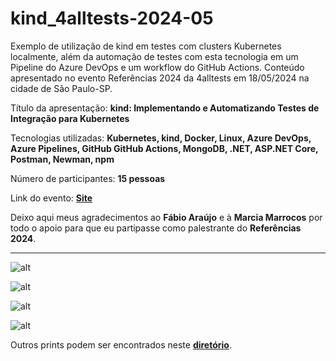 # kind_4alltests-2024-05
Exemplo de utilização de kind em testes com clusters Kubernetes localmente, além da automação de testes com esta tecnologia em um Pipeline do Azure DevOps e um workflow do GitHub Actions. Conteúdo apresentado no evento Referências 2024 da 4alltests em 18/05/2024 na cidade de São Paulo-SP.

Título da apresentação: **kind: Implementando e Automatizando Testes de Integração para Kubernetes**

Tecnologias utilizadas: **Kubernetes, kind, Docker, Linux, Azure DevOps, Azure Pipelines, GitHub GitHub Actions, MongoDB, .NET, ASP.NET Core, Postman, Newman, npm**

Número de participantes: **15 pessoas**

Link do evento: [**Site**](https://www.4alltests.com.br/referencias2024/)

Deixo aqui meus agradecimentos ao **Fábio Araújo** e à **Marcia Marrocos** por todo o apoio para que eu partipasse como palestrante do **Referências 2024**.

---

![alt](img/k-02.jpg)

![alt](img/k-03.jpg)

![alt](img/k-30.jpg)

![alt](img/k-11.png)

Outros prints podem ser encontrados neste [**diretório**](/img/).